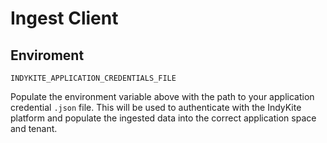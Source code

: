 # Ingest Client

## Enviroment

`INDYKITE_APPLICATION_CREDENTIALS_FILE`

Populate the environment variable above with the path to your application credential `.json` file.
This will be used to authenticate with the IndyKite platform and populate the ingested data into the correct
application space and tenant.
